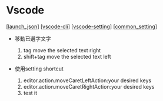 # Vscode

[[launch_json]]
[[vscode-cli]]
[[vscode-setting]]
[[common_setting]]

- 移動已選字文字
  
  1. tag move the selected text right
  2. shift+tag move the selected text left 
- 使用setting shortcut
  1. editor.action.moveCaretLeftAction:your desired keys
  2. editor.action.moveCaretRightAction:your desired keys
  3. test it

[//begin]: # "Autogenerated link references for markdown compatibility"
[launch_json]: launch_json.md "launch_json"
[vscode-cli]: vscode-cli.md "vscode-cli"
[vscode-setting]: vscode-setting.md "vscode-setting"
[common_setting]: common_setting.md "common_setting"
[//end]: # "Autogenerated link references"